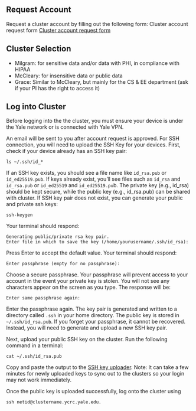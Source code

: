 ## Request Account
Request a cluster account by filling out the following form: Cluster account request form [Cluster account request form](https://research.computing.yale.edu/support/hpc/account-request)

## Cluster Selection
* Milgram: for sensitive data and/or data with PHI, in compliance with HIPAA
* McCleary: for insensitive data or public data
* Grace: Similar to McCleary, but mainly for the CS & EE department (ask if your PI has the right to access it)

## Log into Cluster

Before logging into the the cluster, you must ensure your device is under the Yale network or is connected with Yale VPN.

An email will be sent to you after account request is approved. For SSH connection, you will need to upload the SSH Key for your devices. 
First, check if your device already has an SSH key pair: 
```
ls ~/.ssh/id_*
```
If an SSH key exists, you should see a file name like `id_rsa.pub` or `id_ed25519.pub`. 
If keys already exist, you’ll see files such as `id_rsa` and `id_rsa.pub` or `id_ed25519` and `id_ed25519.pu`b. The private key (e.g., id_rsa) should be kept secure, while the public key (e.g., id_rsa.pub) can be shared with cluster.
If SSH key pair does not exist, you can generate your public and private ssh keys:
```
ssh-keygen
```
Your terminal should respond:
```
Generating public/private rsa key pair.
Enter file in which to save the key (/home/yourusername/.ssh/id_rsa):
```
Press Enter to accept the default value. Your terminal should respond:
```
Enter passphrase (empty for no passphrase):
```
Choose a secure passphrase. Your passphrase will prevent access to your account in the event your private key is stolen. You will not see any characters appear on the screen as you type. The response will be:
```
Enter same passphrase again:
```
Enter the passphrase again. The key pair is generated and written to a directory called `.ssh` in your home directory. The public key is stored in `~/.ssh/id_rsa.pub`. If you forget your passphrase, it cannot be recovered. Instead, you will need to generate and upload a new SSH key pair.

Next, upload your public SSH key on the cluster. Run the following command in a terminal:
```
cat ~/.ssh/id_rsa.pub
```
Copy and paste the output to the [SSH key uploader](https://sshkeys.ycrc.yale.edu/cgi-bin/sshkeys.py). Note: It can take a few minutes for newly uploaded keys to sync out to the clusters so your login may not work immediately.

Once the public key is uploaded successfully, log onto the cluster using
```
ssh netid@clustername.ycrc.yale.edu.
```
